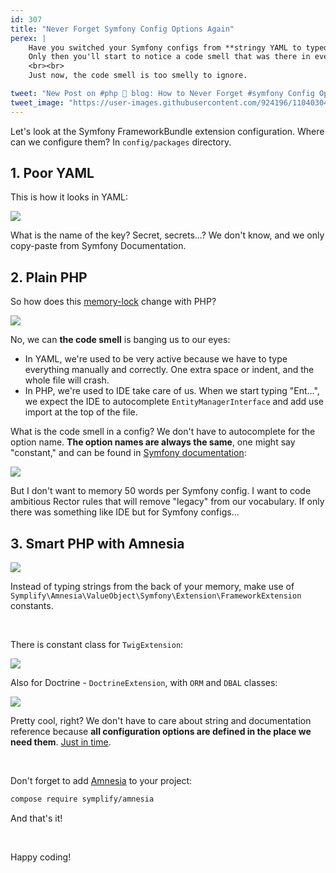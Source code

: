 ```yaml
---
id: 307
title: "Never Forget Symfony Config Options Again"
perex: |
    Have you switched your Symfony configs from **stringy YAML to typed PHP**? If not, [do it now](/blog/2020/07/27/how-to-switch-from-yaml-xml-configs-to-php-today-with-migrify/). Here is [at least 10 reasons why](/blog/2020/07/16/10-cool-features-you-get-after-switching-from-yaml-to-php-configs/).
    Only then you'll start to notice a code smell that was there in every YAML configs.
    <br><br>
    Just now, the code smell is too smelly to ignore.

tweet: "New Post on #php 🐘 blog: How to Never Forget #symfony Config Options Again"
tweet_image: "https://user-images.githubusercontent.com/924196/110403041-b8d1f680-807c-11eb-9767-ddf6a8631594.png"
---
```


Let's look at the Symfony FrameworkBundle extension configuration. Where can we configure them? In `config/packages` directory.

## 1. Poor YAML

This is how it looks in YAML:

<img src="https://user-images.githubusercontent.com/924196/110402064-ff265600-807a-11eb-98ab-d0b35dff0108.gif" class="img-thumbnail">

What is the name of the key? Secret, secrets...? We don't know, and we only copy-paste from Symfony Documentation.

## 2. Plain PHP

So how does this [memory-lock](https://tomasvotruba.com/blog/2018/08/27/why-and-how-to-avoid-the-memory-lock/) change with PHP?

<img src="https://user-images.githubusercontent.com/924196/110402071-02214680-807b-11eb-894b-48830713fecf.gif" class="img-thumbnail">

No, we can **the code smell** is banging us to our eyes:

- In YAML, we're used to be very active because we have to type everything manually and correctly. One extra space or indent, and the whole file will crash.
- In PHP, we're used to IDE take care of us. When we start typing "Ent...", we expect the IDE to autocomplete `EntityManagerInterface` and add use import at the top of the file.

What is the code smell in a config? We don't have to autocomplete for the option name. **The option names are always the same**, one might say "constant," and can be found in [Symfony documentation](https://symfony.com/doc/current/reference/configuration/framework.html):

<img src="https://user-images.githubusercontent.com/924196/110402547-e0748f00-807b-11eb-9d4b-a7638a5cad52.png" class="img-thumbnail">

But I don't want to memory 50 words per Symfony config. I want to code ambitious Rector rules that will remove "legacy" from our vocabulary. If only there was something like IDE but for Symfony configs...

## 3. Smart PHP with Amnesia

<img src="https://user-images.githubusercontent.com/924196/110402065-00578300-807b-11eb-8811-7c87e2d134d6.gif" class="img-thumbnail">

Instead of typing strings from the back of your memory, make use of `Symplify\Amnesia\ValueObject\Symfony\Extension\FrameworkExtension` constants.

<br>

There is constant class for `TwigExtension`:

<img src="https://user-images.githubusercontent.com/924196/110403043-b96a8d00-807c-11eb-897d-52241af2f939.png" class="img-thumbnail">

<br>

Also for Doctrine - `DoctrineExtension`, with `ORM` and `DBAL` classes:

<img src="https://user-images.githubusercontent.com/924196/110403041-b8d1f680-807c-11eb-9767-ddf6a8631594.png" class="img-thumbnail">

Pretty cool, right? We don't have to care about string and documentation reference because **all configuration options are defined in the place we need them**. [Just in time](https://blog.codinghorror.com/the-just-in-time-theory/).

<br>

Don't forget to add [Amnesia](https://github.com/symplify/amnesia) to your project:

```bash
compose require symplify/amnesia
```

And that's it!

<br>

Happy coding!

